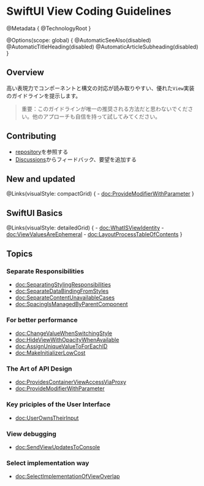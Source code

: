# SwiftUI View Coding Guidelines

@Metadata {
  @TechnologyRoot
}

@Options(scope: global) {
  @AutomaticSeeAlso(disabled)
  @AutomaticTitleHeading(disabled)
  @AutomaticArticleSubheading(disabled)
}

## Overview

高い表現力でコンポーネントと構文の対応が読み取りやすい、優れた`View`実装のガイドラインを提示します。

> 重要：このガイドラインが唯一の推奨される方法だと思わないでください。他のアプローチも自信を持って試してみてください。

## Contributing
- [repository][]を参照する
- [Discussions][]からフィードバック、要望を追加する

[repository]: https://github.com/cybozu/swiftui-view-coding-guidelines
[Discussions]: https://github.com/cybozu/swiftui-view-coding-guidelines/discussions

## New and updated
@Links(visualStyle: compactGrid) {
    - <doc:ProvideModifierWithParameter>
}

## SwiftUI Basics
@Links(visualStyle: detailedGrid) {
    - <doc:WhatISViewIdentity>
    - <doc:ViewValuesAreEphemeral>
    - <doc:LayoutProcessTableOfContents>
}

## Topics
### Separate Responsibilities
- <doc:SeparatingStylingResponsibilities>
- <doc:SeparateDataBindingFromStyles>
- <doc:SeparateContentUnavailableCases>
- <doc:SpacingIsManagedByParentComponent>

### For better performance
- <doc:ChangeValueWhenSwitchingStyle>
- <doc:HideViewWithOpacityWhenAvailable>
- <doc:AssignUniqueValueToForEachID>
- <doc:MakeInitializerLowCost>

### The Art of API Design
- <doc:ProvidesContainerViewAccessViaProxy>
- <doc:ProvideModifierWithParameter>

### Key priciples of the User Interface
- <doc:UserOwnsTheirInput>

### View debugging
- <doc:SendViewUpdatesToConsole>

### Select implementation way
- <doc:SelectImplementationOfViewOverlap>
